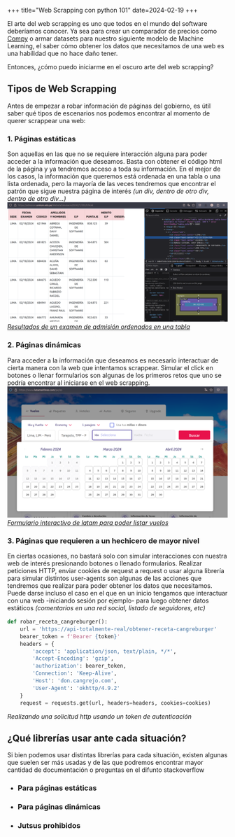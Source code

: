 +++
title="Web Scrapping con python 101"
date=2024-02-19
+++

El arte del web scrapping es uno que todos en el mundo del software deberíamos conocer. Ya sea para crear un comparador de precios como [Compy](https://compy.pe/) o armar datasets para nuestro siguiente modelo de Machine Learning, el saber cómo obtener los datos que necesitamos de una web es una habilidad que no hace daño tener.

Entonces, ¿cómo puedo iniciarme en el oscuro arte del web scrapping?

## Tipos de Web Scrapping

Antes de empezar a robar información de páginas del gobierno, es útil saber qué tipos de escenarios nos podemos encontrar al momento de querer scrappear una web:

### 1. Páginas estáticas

Son aquellas en las que no se requiere interacción alguna para poder acceder a la información que deseamos. Basta con obtener el código html de la página y ya tendremos acceso a toda su información. En el mejor de los casos, la información que queremos está ordenada en una tabla o una lista ordenada, pero la mayoría de las veces tendremos que encontrar el patrón que sigue nuestra página de interés <em>(un div, dentro de otro div, dentro de otro div...)</em>
![Resultados de un examen de admisión ordenados en una tabla](resultados.png)
_[Resultados de un examen de admisión ordenados en una tabla](https://admision.unmsm.edu.pe/WebsiteSimulacro20242/1/202/0.html)_

### 2. Páginas dinámicas

Para acceder a la información que deseamos es necesario interactuar de cierta manera con la web que intentamos scrappear. Simular el click en botones o llenar formularios son algunas de los primeros retos que uno se podría encontrar al iniciarse en el web scrapping.
![Formulario de una aerolina para poder ver los vuelos de Lima a Tarapoto](pagina-latam.png)
_[Formulario interactivo de latam para poder listar vuelos](https://www.latamairlines.com/pe/es)_

### 3. Páginas que requieren a un hechicero de mayor nivel

En ciertas ocasiones, no bastará solo con simular interacciones con nuestra web de interés presionando botones o llenado formularios. Realizar peticiones HTTP, enviar cookies de request a request o usar alguna librería para simular distintos user-agents son algunas de las acciones que tendremos que realizar para poder obtener los datos que necesitamos. Puede darse incluso el caso en el que en un inicio tengamos que interactuar con una web -iniciando sesión por ejemplo- para luego obtener datos estáticos _(comentarios en una red social, listado de seguidores, etc)_

```python
def robar_receta_cangreburger():
    url = 'https://api-totalmente-real/obtener-receta-cangreburger'
    bearer_token = f'Bearer {token}'
    headers = {
        'accept': 'application/json, text/plain, */*',
        'Accept-Encoding': 'gzip',
        'authorization': bearer_token,
        'Connection': 'Keep-Alive',
        'Host': 'don.cangrejo.com',
        'User-Agent': 'okhttp/4.9.2'
    }
    request = requests.get(url, headers=headers, cookies=cookies)
```

_Realizando una solicitud http usando un token de autenticación_

## ¿Qué librerías usar ante cada situación?

Si bien podemos usar distintas librerías para cada situación, existen algunas que suelen ser más usadas y de las que podremos encontrar mayor cantidad de documentación o preguntas en el difunto stackoverflow

- ### Para páginas estáticas

- ### Para páginas dinámicas

- ### Jutsus prohibidos
